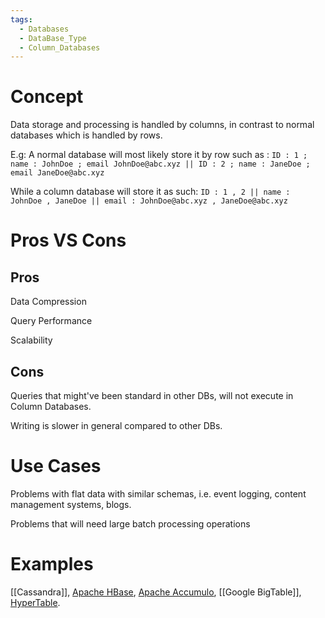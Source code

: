 ```yaml
---
tags:
  - Databases
  - DataBase_Type
  - Column_Databases
---
```

# Concept

Data storage and processing is handled by columns, in contrast to normal databases which is handled by rows. 

E.g:
A normal database will most likely store it by row such as :
`ID : 1 ; name : JohnDoe ; email JohnDoe@abc.xyz || ID : 2 ; name : JaneDoe ; email JaneDoe@abc.xyz`

While a column database will store it as such:
`ID : 1 , 2 || name : JohnDoe , JaneDoe || email : JohnDoe@abc.xyz , JaneDoe@abc.xyz`

# Pros VS Cons

## Pros

Data Compression

Query Performance

Scalability

## Cons

Queries that might've been standard in other DBs, will not execute in Column Databases.

Writing is slower in general compared to other DBs.

# Use Cases

Problems with flat data with similar schemas, i.e. event logging, content management systems, blogs.

Problems that will need large batch processing operations

# Examples

[[Cassandra]], [Apache HBase](https://hbase.apache.org/), [Apache Accumulo](https://accumulo.apache.org/), [[Google BigTable]], [HyperTable](https://hypertable.org/).

